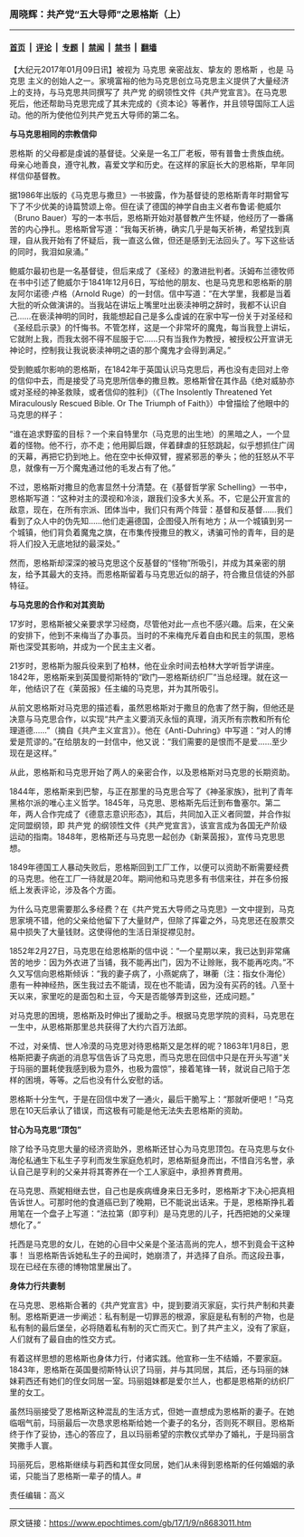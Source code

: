 ### 周晓辉：共产党“五大导师”之恩格斯（上）

---

#### [首页](../../../..?n8683011) &nbsp;|&nbsp; [评论](../../../../../epoch-comment?n8683011) &nbsp;|&nbsp; [专题](../../../../../epoch-special?n8683011) &nbsp;|&nbsp; [禁闻](../../../../../epoch-news?n8683011) &nbsp;|&nbsp; [禁书](../../../../../books?n8683011) &nbsp;|&nbsp; [翻墙](https://github.com/gfw-breaker/nogfw/blob/master/README.md?n8683011)


<div class="post_content" id="artbody" itemprop="articleBody">
 <!-- article content begin -->
 <p>
  【大纪元2017年01月09日讯】被视为
  <ok href="https://www.epochtimes.com/gb/tag/%E9%A9%AC%E5%85%8B%E6%80%9D.html">
   马克思
  </ok>
  亲密战友、挚友的
  <ok href="https://www.epochtimes.com/gb/tag/%E6%81%A9%E6%A0%BC%E6%96%AF.html">
   恩格斯
  </ok>
  ，也是
  <ok href="https://www.epochtimes.com/gb/tag/%E9%A9%AC%E5%85%8B%E6%80%9D.html">
   马克思
  </ok>
  主义的创始人之一。家境富裕的他为马克思创立马克思主义提供了大量经济上的支持，与马克思共同撰写了
  <ok href="https://www.epochtimes.com/gb/tag/%E5%85%B1%E4%BA%A7%E5%85%9A.html">
   共产党
  </ok>
  的纲领性文件《共产党宣言》。在马克思死后，他还帮助马克思完成了其未完成的《资本论》等著作，并且领导国际工人运动。他的所为使他位列共产党五大导师的第二名。
 </p>
 <p>
  <strong>
   与马克思相同的宗教信仰
  </strong>
 </p>
 <p>
  <ok href="https://www.epochtimes.com/gb/tag/%E6%81%A9%E6%A0%BC%E6%96%AF.html">
   恩格斯
  </ok>
  的父母都是虔诚的基督徒。父亲是一名工厂老板，带有普鲁士贵族血统。母亲心地善良，遵守礼教，喜爱文学和历史。在这样的家庭长大的恩格斯，早年同样信仰基督教。
 </p>
 <p>
  据1986年出版的《马克思与撒旦》一书披露，作为基督徒的恩格斯青年时期曾写下了不少优美的诗篇赞颂上帝。但在读了德国的神学自由主义者布鲁诺‧鲍威尔（Bruno Bauer）写的一本书后，恩格斯开始对基督教产生怀疑，他经历了一番痛苦的内心挣扎。恩格斯曾写道：“我每天祈祷，确实几乎是每天祈祷，希望找到真理，自从我开始有了怀疑后，我一直这么做，但还是感到无法回头了。写下这些话的同时，我泪如泉涌。”
 </p>
 <p>
  鲍威尔最初也是一名基督徒，但后来成了《圣经》的激进批判者。沃姆布兰德牧师在书中引述了鲍威尔于1841年12月6日，写给他的朋友、也是马克思和恩格斯的朋友阿尔诺德‧卢格（Arnold Ruge）的一封信。信中写道：“在大学里，我都是当着大批的听众做演讲的。当我站在讲坛上嘴里吐出亵渎神明之辞时，我都不认识自己……在亵渎神明的同时，我能想起自己是多么虔诚的在家中写一份关于对圣经和《圣经启示录》的忏悔书。不管怎样，这是一个非常坏的魔鬼，每当我登上讲坛，它就附上我，而我太弱不得不屈服于它……只有当我作为教授，被授权公开宣讲无神论时，控制我让我说亵渎神明之语的那个魔鬼才会得到满足。”
 </p>
 <p>
  受到鲍威尔影响的恩格斯，在1842年于英国认识马克思后，再也没有走回对上帝的信仰中去，而是接受了马克思所信奉的撒旦教。恩格斯曾在其作品《绝对威胁亦或对圣经的神圣救赎，或者信仰的胜利》（《The Insolently Threatened Yet Miraculously Rescued Bible. Or The Triumph of Faith》）中曾描绘了他眼中的马克思的样子：
 </p>
 <p>
  “谁在追求野蛮的目标？一个来自特里尔（马克思的出生地）的黑暗之人，一个显着的怪物。他不行，亦不走；他用脚后跟，伴着肆虐的狂怒跳起，似乎想抓住广阔的天幕，再把它扔到地上。他在空中长伸双臂，握紧邪恶的拳头；他的狂怒从不平息，就像有一万个魔鬼通过他的毛发占有了他。”
 </p>
 <p>
  不过，恩格斯对撒旦的危害显然十分清楚。在《基督哲学家 Schelling》一书中，恩格斯写道：“这种对主的漠视和冷淡，跟我们没多大关系。不，它是公开宣言的敌意，现在，在所有宗派、团体当中，我们只有两个阵营：基督和反基督……我们看到了众人中的伪先知……他们走遍德国，企图侵入所有地方；从一个城镇到另一个城镇，他们背负着魔鬼之旗，在市集传授撒旦的教义，诱骗可怜的青年，目的是将人们投入无底地狱的最深处。”
 </p>
 <p>
  然而，恩格斯却深深的被马克思这个反基督的“怪物”所吸引，并成为其亲密的朋友，给予其最大的支持。而恩格斯留着与马克思近似的胡子，符合撒旦信徒的外部特征。
 </p>
 <p>
  <strong>
   与马克思的合作和对其资助
  </strong>
 </p>
 <p>
  17岁时，恩格斯被父亲要求学习经商，尽管他对此一点也不感兴趣。后来，在父亲的安排下，他到不来梅当了办事员。当时的不来梅充斥着自由和民主的氛围，恩格斯也深受其影响，并成为一个民主主义者。
 </p>
 <p>
  21岁时，恩格斯为服兵役来到了柏林，他在业余时间去柏林大学听哲学讲座。1842年，恩格斯来到英国曼彻斯特的“欧门—恩格斯纺织厂”当总经理。就在这一年，他结识了在《莱茵报》任主编的马克思，并为其所吸引。
 </p>
 <p>
  从前文恩格斯对马克思的描述看，虽然恩格斯对于撒旦的危害了然于胸，但他还是决意与马克思合作，以实现“共产主义要消灭永恒的真理，消灭所有宗教和所有伦理道德……”（摘自《共产主义宣言》）。他在《Anti-Duhring》中写道：“对人的博爱是荒谬的。”在给朋友的一封信中，他又说：“我们需要的是恨而不是爱……至少现在是这样。”
 </p>
 <p>
  从此，恩格斯和马克思开始了两人的亲密合作，以及恩格斯对马克思的长期资助。
 </p>
 <p>
  1844年，恩格斯来到巴黎，与正在那里的马克思合写了《神圣家族》，批判了青年黑格尔派的唯心主义哲学。1845年，马克思、恩格斯先后迁到布鲁塞尔。第二年，两人合作完成了《德意志意识形态》，其后，共同加入正义者同盟，并合作拟定同盟纲领，即
  <ok href="https://www.epochtimes.com/gb/tag/%E5%85%B1%E4%BA%A7%E5%85%9A.html">
   共产党
  </ok>
  的纲领性文件《共产党宣言》，该宣言成为各国无产阶级运动的指南。1848年，恩格斯还与马克思一起创办《新莱茵报》，宣传马克思思想。
 </p>
 <p>
  1849年德国工人暴动失败后，恩格斯回到工厂工作，以便可以资助不断需要经费的马克思。他在工厂一待就是20年。期间他和马克思多有书信来往，并在多份报纸上发表评论，涉及各个方面。
 </p>
 <p>
  为什么马克思需要那么多经费？在《共产党五大导师之马克思》一文中提到，马克思家境不错，他的父亲给他留下了大量财产，但除了挥霍之外，马克思还在股票交易中损失了大量钱财。这使得他的生活日渐捉襟见肘。
 </p>
 <p>
  1852年2月27日，马克思在给恩格斯的信中说：“一个星期以来，我已达到非常痛苦的地步：因为外衣进了当铺，我不能再出门，因为不让赊账，我不能再吃肉。”不久又写信向恩格斯倾诉：“我的妻子病了，小燕妮病了，琳蘅（注：指女仆海伦）患有一种神经热，医生我过去不能请，现在也不能请，因为没有买药的钱。八至十天以来，家里吃的是面包和土豆，今天是否能够弄到这些，还成问题。”
 </p>
 <p>
  对马克思的困境，恩格斯及时伸出了援助之手。根据马克思学院的资料，马克思在一生中，从恩格斯那里总共获得了大约六百万法郎。
 </p>
 <p>
  不过，对亲情、世人冷漠的马克思对待恩格斯又是怎样的呢？1863年1月8日，恩格斯把妻子病逝的消息写信告诉了马克思，而马克思在回信中只是在开头写道“关于玛丽的噩耗使我感到极为意外，也极为震惊”，接着笔锋一转，就说自己陷于怎样的困境，等等。之后也没有什么安慰的话。
 </p>
 <p>
  恩格斯十分生气，于是在回信中发了一通火，最后干脆写上：“那就听便吧！”马克思在10天后承认了错误，而这极有可能是他无法失去恩格斯的资助。
 </p>
 <p>
  <strong>
   甘心为马克思“顶包”
  </strong>
 </p>
 <p>
  除了给予马克思大量的经济资助外，恩格斯还甘心为马克思顶包。在马克思与女仆海伦私通生下私生子亨利而发生家庭危机时，恩格斯挺身而出，不惜自污名誉，承认自己是亨利的父亲并将其寄养在一个工人家庭中，承担养育费用。
 </p>
 <p>
  在马克思、燕妮相继去世，自己也是疾病缠身来日无多时，恩格斯才下决心把真相告诉世人。可那时他的食道癌已到了晚期，已不能说出话来。于是，恩格斯挣扎着用笔在一个盘子上写道：“法拉第（即亨利）是马克思的儿子，托西把她的父亲理想化了。”
 </p>
 <p>
  托西是马克思的女儿，在她的心目中父亲是个圣洁高尚的完人，想不到竟会干这种事！ 当恩格斯告诉她私生子的丑闻时，她崩溃了，并选择了自杀。而这段丑事，现在已经在东德的博物馆里展出了。
 </p>
 <p>
  <strong>
   身体力行共妻制
  </strong>
 </p>
 <p>
  在马克思、恩格斯合著的《共产党宣言》中，提到要消灭家庭，实行共产制和共妻制。恩格斯更进一步阐述：私有制是一切罪恶的根源，家庭是私有制的产物，也是私有制的最后堡垒，必将随着私有制的灭亡而灭亡。到了共产主义，没有了家庭，人们就有了最自由的性交方式。
 </p>
 <p>
  有着这样思想的恩格斯也身体力行，付诸实践。他宣称一生不结婚，不要家庭。1843年，恩格斯在英国曼彻斯特认识了玛丽，并与其同居，其后，还与玛丽的妹妹莉西还有她们的侄女同居一室。玛丽姐妹都是爱尔兰人，也都是恩格斯的纺织厂里的女工。
 </p>
 <p>
  虽然玛丽接受了恩格斯这种混乱的生活方式，但她一直想成为恩格斯的妻子。在她临咽气前，玛丽最后一次恳求恩格斯给她一个妻子的名分，否则死不瞑目。恩格斯终于作了妥协，违心的答应了，且以玛丽希望的宗教仪式举办了婚礼，于是玛丽含笑撒手人寰。
 </p>
 <p>
  玛丽死后，恩格斯继续与莉西和其侄女同居，她们从未得到恩格斯的任何婚姻的承诺，只能当了恩格斯一辈子的情人。#
 </p>
 <p>
  责任编辑：高义
 </p>
 <!-- article content end -->
 <div id="below_article_ad">
 </div>
</div>


---

原文链接：https://www.epochtimes.com/gb/17/1/9/n8683011.htm